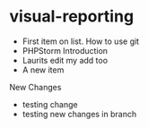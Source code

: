 visual-reporting
================
* First item on list. How to use git
* PHPStorm Introduction
* Laurits edit
my add too
* A new item

New Changes
* testing change
* testing new changes in branch